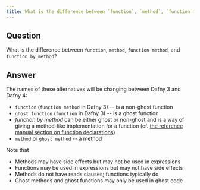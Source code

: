 ```yaml
---
title: What is the difference between `function`, `method`, `function method`, and `function by method`?
---
```


## Question

What is the difference between `function`, `method`, `function method`, and `function by method`?

## Answer

The names of these alternatives will be changing between Dafny 3 and Dafny 4:

- `function` (`function method` in Dafny 3) -- is a non-ghost function
- `ghost function` (`function` in Dafny 3) -- is a ghost function
- _function by method_ can be either ghost or non-ghost and is a way of giving a method-like implementation for a function (cf. [the reference manual section on function declarations](https://dafny.org/dafny/DafnyRef/DafnyRef#sec-function-declarations))
- `method` or `ghost method` -- a method

Note that
- Methods may have side effects but may not be used in expressions
- Functions may be used in expressions but may not have side effects
- Methods do not have reads clauses; functions typically do
- Ghost methods and ghost functions may only be used in ghost code
